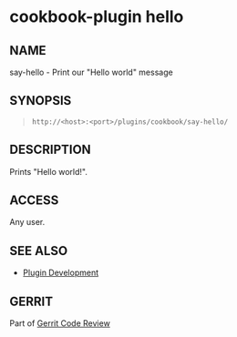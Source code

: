 cookbook-plugin hello
=====================

NAME
----
say-hello - Print our "Hello world" message

SYNOPSIS
--------
>     http://<host>:<port>/plugins/cookbook/say-hello/

DESCRIPTION
-----------
Prints "Hello world!".

ACCESS
------
Any user.

SEE ALSO
--------

* [Plugin Development](../../../Documentation/dev-plugins.html)

GERRIT
------
Part of [Gerrit Code Review](../../../Documentation/index.html)
